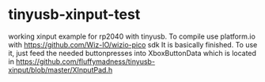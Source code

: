 # tinyusb-xinput-test
working xinput example for rp2040 with tinyusb.
To compile use platform.io with https://github.com/Wiz-IO/wizio-pico
sdk
It is basically finished. To use it, just feed the needed buttonpresses
into XboxButtonData which is located in
https://github.com/fluffymadness/tinyusb-xinput/blob/master/XInputPad.h
